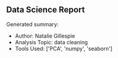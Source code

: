 ## Data Science Report

Generated summary:

- Author: Natalie Gillespie
- Analysis Topic: data cleaning
- Tools Used: ['PCA', 'numpy', 'seaborn']
